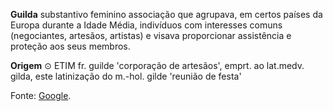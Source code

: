 **Guilda**
substantivo feminino
associação que agrupava, em certos países da Europa durante a Idade Média, indivíduos com interesses comuns (negociantes, artesãos, artistas) e visava proporcionar assistência e proteção aos seus membros.

**Origem**
⊙ ETIM fr. guilde 'corporação de artesãos', emprt. ao lat.medv. gilda, este latinização do m.-hol. gilde 'reunião de festa'

Fonte: [Google](https://www.google.com/search?q=guilda&rlz=1C1GCEU_pt-BRBR1006BR1006&oq=guilda&aqs=chrome.0.69i59l2j0i131i433i512j0i512l2j69i60l2j69i61.1092j0j7&sourceid=chrome&ie=UTF-8).
